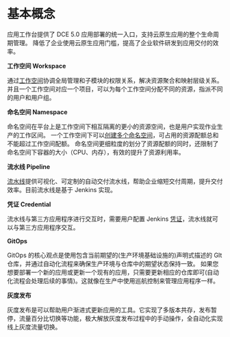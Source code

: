 # 基本概念

应用工作台提供了 DCE 5.0 应用部署的统一入口，支持云原生应用的整个生命周期管理。
降低了企业使用云原生应用门槛，提高了企业软件研发到应用交付的效率。

**工作空间 Workspace**

通过[工作空间](../../ghippo/04UserGuide/02Workspace/ws-folder.md)协调全局管理和子模块的权限关系，解决资源聚合和映射层级关系。
并且一个工作空间对应一个项目，可以为每个工作空间分配不同的资源，指派不同的用户和用户组。

**命名空间 Namespace**

命名空间在平台上是工作空间下相互隔离的更小的资源空间，也是用户实现作业生产的工作区间。
一个工作空间下可以[创建多个命名空间](../../kpanda/07UserGuide/Namespaces/createns.md)，可占用的资源配额总和不能超过工作空间配额。
命名空间更细粒度的划分了资源配额的同时，还限制了命名空间下容器的大小（CPU、内存），有效的提升了资源利用率。

**流水线 Pipeline**

[流水线](../02QuickStart/deploypipline.md)提供可视化、可定制的自动交付流水线，帮助企业缩短交付周期，提升交付效率。目前流水线是基于 Jenkins 实现。

**凭证 Credential**

流水线与第三方应用程序进行交互时，需要用户配置 Jenkins [凭证](../03UserGuide/Pipeline/Credential.md)，流水线就可以与第三方应用程序交互。

**GitOps**

GitOps 的核心观点是使用包含当前期望的(生产环境基础设施的)声明式描述的 GIt 仓库，并通过自动化流程来确保生产环境与仓库中的期望状态保持一致。
如果您想要部署一个新的应用或更新一个现有的应用，只需要更新相应的仓库即可(自动化流程会处理后续的事情)。这就像在生产中使用巡航控制来管理应用程序一样。

**灰度发布**

灰度发布是可以帮助用户渐进式更新应用的工具。它实现了多版本共存，发布暂停，流量百分比切换等功能，极大解放灰度发布过程中的手动操作，全自动化实现线上灰度流量切换。
